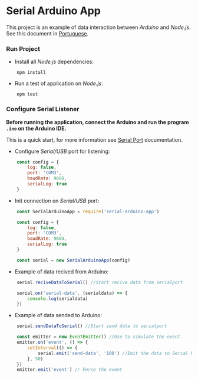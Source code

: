 # Serial Arduino App
This project is an example of data interaction between *Arduino* and *Node.js*. See this document in [Portuguese](./README-ptBR.md).

### Run Project
- Install all *Node.js* dependencies:
```
    npm install
```
- Run a test of application on *Node.js*:
```
    npm test
```


### Configure Serial Listener

**Before running the application, connect the Arduino and run the program `.ino` on the Arduino IDE.**

This is a quick start, for more information see [Serial Port](https://serialport.io/docs/guide-about) documentation.

- Configure _Serial/USB_ port for listening:
```js
    const config = {
        log: false,
        port: 'COM3',
        baudRate: 9600,
        serialLog: true
    }
```

- Init connection on _Serial/USB_ port:
```js
    const SerialArduinoApp = require('serial-arduino-app')

    const config = {
        log: false,
        port: 'COM3',
        baudRate: 9600,
        serialLog: true
    }

    const serial = new SerialArduinoApp(config)

```

-  Example of data recived from Arduino:
```js
    serial.reciveDataToSerial() //Start recive data from serialport

    serial.on('serial-data', (serialdata) => {
        console.log(serialdata)
    })
```

- Example of data sended to Arduino:
```js
    serial.sendDataToSerial() //Start send data to serialport

    const emitter = new EventEmitter() //Use to simulate the event
    emitter.on('event', () => {
        setInterval(() => {
            serial.emit('send-data', '100') //Emit the data to Serial Port
        }, 50)
    })
    emitter.emit('event') // Force the event
```

